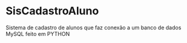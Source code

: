 # SisCadastroAluno
Sistema de cadastro de alunos que faz conexão a um banco de dados MySQL feito em PYTHON
